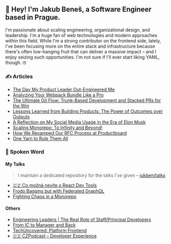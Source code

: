 ## 👋 Hey! I'm Jakub Beneš, a Software Engineer based in Prague.

I'm passionate about scaling engineering, organizational design, and leadership. I'm a huge fan of web technologies and modern approaches within this field. While I'm a strong contributor on the frontend side, lately, I've been focusing more on the entire stack and infrastructure because there's often low-hanging fruit that can deliver a massive impact – and I enjoy seizing such opportunities. I'm not sure if I'll ever start liking YAML, though. 🤓

### ✍️ Articles
<!-- last–articles/start --> 
- [The Day My Product Leader Out-Engineered Me](https://jukben.codes/the-day-my-product-leader-out-engineered-me)
- [Analyzing Your Webpack Bundle Like a Pro](https://jukben.codes/analyzing-your-webpack-bundle-like-a-pro)
- [The Ultimate Git Flow: Trunk-Based Development and Stacked PRs for the Win](https://jukben.codes/the-ultimate-git-flow-trunk-based-development-and-stacked-prs-for-the-win)
- [Lessons Learned from Building Products: The Power of Outcomes over Outputs](https://jukben.codes/lessons-learned-from-building-products-the-power-of-outcomes-over-outputs)
- [A Reflection on My Social Media Usage in the Era of Elon Musk](https://jukben.codes/a-reflection-on-my-social-media-usage-in-the-era-of-elon-musk)
- [Scaling Monorepo: To Infinity and Beyond!](https://jukben.codes/scaling-monorepo-to-infinity-and-beyond)
- [How We Revamped Our RFC Process at Productboard](https://jukben.codes/how-we-revamped-our-rfc-process-at-productboard)
- [One Yarn to Rule Them All](https://jukben.codes/one-yarn-to-rule-them-all)
<!-- last–articles/end --> 

### 🎤 Spoken Word

#### My Talks
> I maintain a dedicated repository for the talks I've given – [jukben/talks](https://github.com/jukben/talks)

- [🇨🇿 Co možná nevíte o React Dev Tools](https://www.youtube.com/watch?v=yG7yhaGQqg4)
- [Frodo Baggins but with Federated GraphQL](https://www.youtube.com/watch?v=2pNw4dKxFrk)
- [Fighting Chaos in a Monorepo](https://www.youtube.com/watch?v=qjcwXQCxQb4)

#### Others
- [Engineering Leaders | The Real Role of Staff/Principal Developers](https://www.youtube.com/watch?v=Jfc6Kf6WxBA)
- [From IC to Manager and Back](https://www.youtube.com/watch?v=RGyCmnO7iUk)
- [TechUncovered: Platform Frontend](https://www.youtube.com/watch?v=uCuBKmAGAXQ)
- [🇨🇿 CZPodcast – Developer Experience](https://open.spotify.com/episode/1se7TC0Ck8cNSHwarhE05r?si=8f5a5c5179104bf5)
